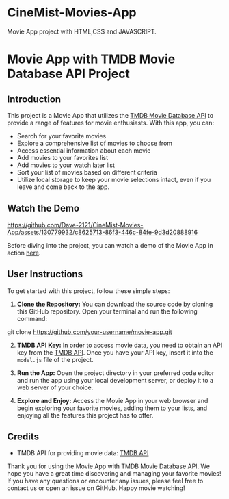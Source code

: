 # CineMist-Movies-App
Movie App project with HTML,CSS and JAVASCRIPT.

# Movie App with TMDB Movie Database API Project

## Introduction

This project is a Movie App that utilizes the [TMDB Movie Database API](https://www.themoviedb.org/) to provide a range of features for movie enthusiasts. With this app, you can:

- Search for your favorite movies
- Explore a comprehensive list of movies to choose from
- Access essential information about each movie
- Add movies to your favorites list
- Add movies to your watch later list
- Sort your list of movies based on different criteria
- Utilize local storage to keep your movie selections intact, even if you leave and come back to the app.

## Watch the Demo
https://github.com/Dave-2121/CineMist-Movies-App/assets/130779932/c8625713-86f3-446c-84fe-9d3d20888916

Before diving into the project, you can watch a demo of the Movie App in action [here](#).

## User Instructions

To get started with this project, follow these simple steps:

1. **Clone the Repository:** You can download the source code by cloning this GitHub repository. Open your terminal and run the following command:

git clone https://github.com/your-username/movie-app.git

2. **TMDB API Key:** In order to access movie data, you need to obtain an API key from the [TMDB API](https://www.themoviedb.org/). Once you have your API key, insert it into the `model.js` file of the project.

3. **Run the App:** Open the project directory in your preferred code editor and run the app using your local development server, or deploy it to a web server of your choice.

4. **Explore and Enjoy:** Access the Movie App in your web browser and begin exploring your favorite movies, adding them to your lists, and enjoying all the features this project has to offer.

## Credits

- TMDB API for providing movie data: [TMDB API](https://www.themoviedb.org/)

Thank you for using the Movie App with TMDB Movie Database API. We hope you have a great time discovering and managing your favorite movies! If you have any questions or encounter any issues, please feel free to contact us or open an issue on GitHub. Happy movie watching!

